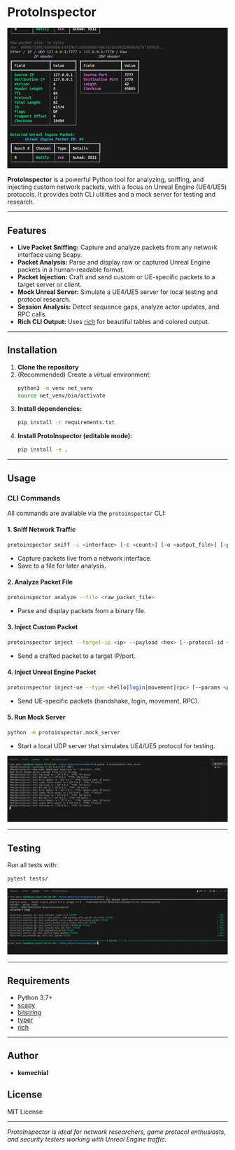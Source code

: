 # ProtoInspector

![Packet Analysis](pngs/packet.png)

**ProtoInspector** is a powerful Python tool for analyzing, sniffing, and injecting custom network packets, with a focus on Unreal Engine (UE4/UE5) protocols. It provides both CLI utilities and a mock server for testing and research.

---

## Features

- **Live Packet Sniffing:** Capture and analyze packets from any network interface using Scapy.
- **Packet Analysis:** Parse and display raw or captured Unreal Engine packets in a human-readable format.
- **Packet Injection:** Craft and send custom or UE-specific packets to a target server or client.
- **Mock Unreal Server:** Simulate a UE4/UE5 server for local testing and protocol research.
- **Session Analysis:** Detect sequence gaps, analyze actor updates, and RPC calls.
- **Rich CLI Output:** Uses [rich](https://github.com/Textualize/rich) for beautiful tables and colored output.

---

## Installation

1. **Clone the repository**
2. (Recommended) Create a virtual environment:
   ```bash
   python3 -m venv net_venv
   source net_venv/bin/activate
   ```
3. **Install dependencies:**
   ```bash
   pip install -r requirements.txt
   ```
4. **Install ProtoInspector (editable mode):**
   ```bash
   pip install -e .
   ```

---

## Usage

### CLI Commands

All commands are available via the `protoinspector` CLI:

#### 1. **Sniff Network Traffic**

```bash
protoinspector sniff -i <interface> [-c <count>] [-o <output_file>] [-p <port>]
```
- Capture packets live from a network interface.
- Save to a file for later analysis.

#### 2. **Analyze Packet File**

```bash
protoinspector analyze --file <raw_packet_file>
```
- Parse and display packets from a binary file.

#### 3. **Inject Custom Packet**

```bash
protoinspector inject --target-ip <ip> --payload <hex> [--protocol-id <id>] [--sequence <seq>] [--target-port <port>]
```
- Send a crafted packet to a target IP/port.

#### 4. **Inject Unreal Engine Packet**

```bash
protoinspector inject-ue --type <hello|login|movement|rpc> [--params <params>] [--target <ip>] [--port <port>]
```
- Send UE-specific packets (handshake, login, movement, RPC).

#### 5. **Run Mock Server**

```bash
python -m protoinspector.mock_server
```
- Start a local UDP server that simulates UE4/UE5 protocol for testing.

![Server Simulation](pngs/server.png)

---

## Testing

Run all tests with:
```bash
pytest tests/
```

![Tests](pngs/tests.png)

---

## Requirements
- Python 3.7+
- [scapy](https://scapy.net/)
- [bitstring](https://github.com/scott-griffiths/bitstring)
- [typer](https://typer.tiangolo.com/)
- [rich](https://github.com/Textualize/rich)

---

## Author
- **kemechial**

## License
MIT License

---

*ProtoInspector is ideal for network researchers, game protocol enthusiasts, and security testers working with Unreal Engine traffic.*
